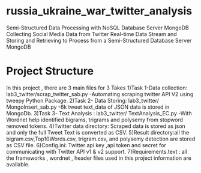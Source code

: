 # russia_ukraine_war_twitter_analysis
Semi-Structured Data Processing with NoSQL Database Server MongoDB
Collecting Social Media Data from Twitter Real-time Data Stream and Storing and Retrieving to Process from a Semi-Structured Database Server MongoDB

# Project Structure
In this project , there are 3 main files for 3 Takes
1)Task 1-Data collection: lab3_twitter/scrap_twitter_sab.py
        -Automating scraping twitter API V2 using tweepy Python Package.
2)Task 2- Data Storing: lab3_twitter/ MongoInsert_sab.py
        -6k tweet text_data of JSON data is stored in MongoDb.
3)Task 3- Text Analysis : lab3_twitter/ TextAnalysis_EC.py
        -With Wordnet help identified bigrams, trigrams and polysemy from stopword removed tokens.
4)Twitter data directory: Scraped data is stored as json and only the full Tweet Text is converted as CSV.
5)Result directory:all the bigram.csv,Top10Words.csv, trigram.csv, and polysemy detection are stored
as CSV file.
6)Config.ini: Twitter api key ,api token and secret for communicating with Twitter API v1 & v2 support.
7)Requirements.text : all the frameworks , wordnet , header files used in this project information are
available.

